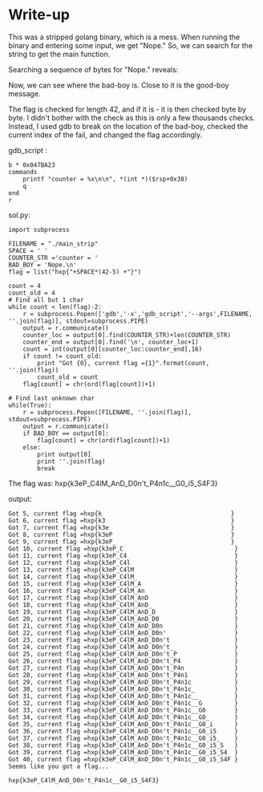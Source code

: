 # Write-up

This was a stripped golang binary, which is a mess.
When running the binary and entering some input, we get "Nope."
So, we can search for the string to get the main function.

Searching a sequence of bytes for "Nope." reveals:



Now, we can see where the bad-boy is. Close to it is the good-boy message.


The flag is checked for length 42, and if it is - it is then checked byte by byte.
I didn't bother with the check as this is only a few thousands checks. Instead, I used gdb to break on the location of the bad-boy, checked the current index of the fail, and changed the flag accordingly.

gdb_script : 
```
b * 0x047BA23
commands
    printf "counter = %x\n\n", *(int *)($rsp+0x38)
    q
end
r
```
sol.py:
```
import subprocess

FILENAME = "./main_strip"
SPACE = ' '
COUNTER_STR ='counter = '
BAD_BOY = 'Nope.\n'
flag = list("hxp{"+SPACE*(42-5) +"}")

count = 4
count_old = 4
# Find all but 1 char
while count < len(flag)-2:
    r = subprocess.Popen(['gdb','-x','gdb_script','--args',FILENAME, ''.join(flag)], stdout=subprocess.PIPE)
    output = r.communicate()
    counter_loc = output[0].find(COUNTER_STR)+len(COUNTER_STR)
    counter_end = output[0].find('\n', counter_loc+1)
    count = int(output[0][counter_loc:counter_end],16)
    if count != count_old:
        print "Got {0}, current flag ={1}".format(count, ''.join(flag))
        count_old = count
    flag[count] = chr(ord(flag[count])+1)

# Find last unknown char
while(True):
    r = subprocess.Popen([FILENAME, ''.join(flag)], stdout=subprocess.PIPE)
    output = r.communicate()
    if BAD_BOY == output[0]:
        flag[count] = chr(ord(flag[count])+1)
    else:
        print output[0]
        print ''.join(flag)
        break
```
The flag was: hxp{k3eP_C4lM_AnD_D0n't_P4n1c__G0_i5_S4F3}

output:
```
Got 5, current flag =hxp{k                                    }
Got 6, current flag =hxp{k3                                   }
Got 7, current flag =hxp{k3e                                  }
Got 8, current flag =hxp{k3eP                                 }
Got 9, current flag =hxp{k3eP_                                }
Got 10, current flag =hxp{k3eP_C                               }
Got 11, current flag =hxp{k3eP_C4                              }
Got 12, current flag =hxp{k3eP_C4l                             }
Got 13, current flag =hxp{k3eP_C4lM                            }
Got 14, current flag =hxp{k3eP_C4lM_                           }
Got 15, current flag =hxp{k3eP_C4lM_A                          }
Got 16, current flag =hxp{k3eP_C4lM_An                         }
Got 17, current flag =hxp{k3eP_C4lM_AnD                        }
Got 18, current flag =hxp{k3eP_C4lM_AnD_                       }
Got 19, current flag =hxp{k3eP_C4lM_AnD_D                      }
Got 20, current flag =hxp{k3eP_C4lM_AnD_D0                     }
Got 21, current flag =hxp{k3eP_C4lM_AnD_D0n                    }
Got 22, current flag =hxp{k3eP_C4lM_AnD_D0n'                   }
Got 23, current flag =hxp{k3eP_C4lM_AnD_D0n't                  }
Got 24, current flag =hxp{k3eP_C4lM_AnD_D0n't_                 }
Got 25, current flag =hxp{k3eP_C4lM_AnD_D0n't_P                }
Got 26, current flag =hxp{k3eP_C4lM_AnD_D0n't_P4               }
Got 27, current flag =hxp{k3eP_C4lM_AnD_D0n't_P4n              }
Got 28, current flag =hxp{k3eP_C4lM_AnD_D0n't_P4n1             }
Got 29, current flag =hxp{k3eP_C4lM_AnD_D0n't_P4n1c            }
Got 30, current flag =hxp{k3eP_C4lM_AnD_D0n't_P4n1c_           }
Got 31, current flag =hxp{k3eP_C4lM_AnD_D0n't_P4n1c__          }
Got 32, current flag =hxp{k3eP_C4lM_AnD_D0n't_P4n1c__G         }
Got 33, current flag =hxp{k3eP_C4lM_AnD_D0n't_P4n1c__G0        }
Got 34, current flag =hxp{k3eP_C4lM_AnD_D0n't_P4n1c__G0_       }
Got 35, current flag =hxp{k3eP_C4lM_AnD_D0n't_P4n1c__G0_i      }
Got 36, current flag =hxp{k3eP_C4lM_AnD_D0n't_P4n1c__G0_i5     }
Got 37, current flag =hxp{k3eP_C4lM_AnD_D0n't_P4n1c__G0_i5_    }
Got 38, current flag =hxp{k3eP_C4lM_AnD_D0n't_P4n1c__G0_i5_S   }
Got 39, current flag =hxp{k3eP_C4lM_AnD_D0n't_P4n1c__G0_i5_S4  }
Got 40, current flag =hxp{k3eP_C4lM_AnD_D0n't_P4n1c__G0_i5_S4F }
Seems like you got a flag...

hxp{k3eP_C4lM_AnD_D0n't_P4n1c__G0_i5_S4F3}

```

